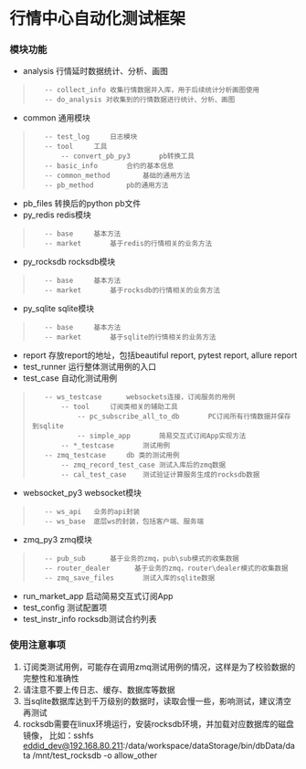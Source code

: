 # 行情中心自动化测试框架

### 模块功能
* analysis        行情延时数据统计、分析、画图
>        -- collect_info 收集行情数据并入库，用于后续统计分析画图使用
>        -- do_analysis 对收集到的行情数据进行统计、分析、画图
* common        通用模块
>        -- test_log     日志模块  
>        -- tool     工具  
>            -- convert_pb_py3       pb转换工具  
>        -- basic_info       合约的基本信息  
>        -- common_method        基础的通用方法  
>        -- pb_method        pb的通用方法    
* pb_files        转换后的python pb文件
* py_redis        redis模块
>        -- base     基本方法
>        -- market       基于redis的行情相关的业务方法
* py_rocksdb        rocksdb模块
>        -- base     基本方法
>        -- market       基于rocksdb的行情相关的业务方法
* py_sqlite        sqlite模块
>        -- base     基本方法
>        -- market       基于sqlite的行情相关的业务方法
* report        存放report的地址，包括beautiful report, pytest report, allure report
* test_runner     运行整体测试用例的入口
* test_case       自动化测试用例
>        -- ws_testcase      websockets连接，订阅服务的用例
>            -- tool     订阅类相关的辅助工具
>                -- pc_subscribe_all_to_db       PC订阅所有行情数据并保存到sqlite
>                -- simple_app       简易交互式订阅App实现方法
>            -- *_testcase       测试用例
>        -- zmq_testcase     db 类的测试用例
>            -- zmq_record_test_case 测试入库后的zmq数据
>            -- cal_test_case    测试验证计算服务生成的rocksdb数据
* websocket_py3   websocket模块
>        -- ws_api   业务的api封装
>        -- ws_base  底层ws的封装，包括客户端、服务端
* zmq_py3     zmq模块
>        -- pub_sub      基于业务的zmq，pub\sub模式的收集数据
>        -- router_dealer      基于业务的zmq，router\dealer模式的收集数据
>        -- zmq_save_files       测试入库的sqlite数据
* run_market_app      启动简易交互式订阅App
* test_config     测试配置项
* test_instr_info     rocksdb测试合约列表

### 使用注意事项
1. 订阅类测试用例，可能存在调用zmq测试用例的情况，这样是为了校验数据的完整性和准确性
2. 请注意不要上传日志、缓存、数据库等数据
3. 当sqlite数据库达到千万级别的数据时，读取会慢一些，影响测试，建议清空再测试
4. rocksdb需要在linux环境运行，安装rocksdb环境，并加载对应数据库的磁盘镜像，
比如：sshfs eddid_dev@192.168.80.211:/data/workspace/dataStorage/bin/dbData/data /mnt/test_rocksdb -o allow_other
